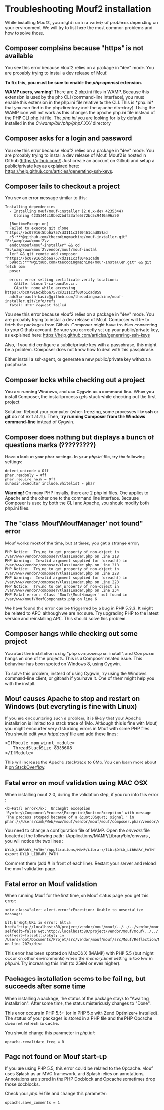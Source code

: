 Troubleshooting Mouf2 installation
==================================

While installing Mouf2, you might run in a variety of problems depending on your environment. We will try to list here the most common problems and how to solve those.

Composer complains because "https" is not available
-----------------------------------------------------------------------------
You see this error because Mouf2 relies on a package in "dev" mode. You are probably trying to install a dev release of Mouf.

<strong>To fix this, you must be sure to enable the *php-openssl* extension.</strong>

<div class="alert"><strong>WAMP users, warning!</strong> There are 2 php.ini files in WAMP. Because this extension is used by the php CLI (command-line interface), you must enable this extension in the php.ini file relative to the CLI. This is *php.ini* that you can find in the php directory (not the apache directory). Using the WAMP icon will not work as this changes the apache php.ini file instead of the PHP CLI php.ini file. The <em>php.ini</em> you are looking for is by default installed in the <em>C:/wamp/bin/php/phpX.XX/</em> directory</div>

Composer asks for a login and password
-----------------------------------------------------------
You see this error because Mouf2 relies on a package in "dev" mode. You are probably trying to install a dev release of Mouf.
Mouf2 is hosted in Github (https://github.com/)
Just create an account on Github and setup a public/private key as explained here: https://help.github.com/articles/generating-ssh-keys.

Composer fails to checkout a project
-----------------------------------------------------
You see an error message similar to this:


	Installing dependencies
	  - Installing mouf/mouf-installer (2.0.x-dev 4235344)
	    Cloning 4235344c10be22bdf33afe5372bc5c9440a96a50

	  [RuntimeException]
	  Failed to execute git clone "https://bc07916c5bb6a757cd3111c3f00461cad859ad
	  c5:***@github.com/thecodingmachine/mouf-installer.git" "E:\wamp\www\mouf2\v
	  endor/mouf/mouf-installer" && cd "E:\wamp\www\mouf2\vendor/mouf/mouf-instal
	  ler" && git remote add composer "https://bc07916c5bb6a757cd3111c3f00461cad8
	  59adc5:***@github.com/thecodingmachine/mouf-installer.git" && git fetch com
	  poser

	  error: error setting certificate verify locations:
	    CAfile: bincurl-ca-bundle.crt
	    CApath: none while accessing https://bc07916c5bb6a757cd3111c3f00461cad859
	  adc5:x-oauth-basic@github.com/thecodingmachine/mouf-installer.git/info/refs
	  fatal: HTTP request failed

You see this error because Mouf2 relies on a package in "dev" mode. You are probably trying to install a dev release of Mouf.
Composer will try to fetch the packages from Github. Composer might have troubles connecting to your Github account.
Be sure you correctly set up your public/private key, as explained here: https://help.github.com/articles/generating-ssh-keys

Also, if you did configure a public/private key with a passphrase, this might be a problem. Composer does not know how to deal with this passphrase.

Either install a ssh-agent, or generate a new public/private key without a pasphrase.

Composer locks while checking out a project
----------------------------------------------------------------
You are running Windows, and use Cygwin as a command-line.
When you install Composer, the install process gets stuck while checking out the first project.

Solution: Reboot your computer (when freezing, some processes like **ssh** or **git** do not exit at all). Then, **try running Composer from the Windows command-line** instead of Cygwin.

<a name="question_marks"></a>
Composer does nothing but displays a bunch of questions marks (?????????)
-----------------------------------------------------------------------------------------------------------------
Have a look at your phar settings. In your _php.ini_ file, try the following settings:

	detect_unicode = Off
	phar.readonly = Off
	phar.require_hash = Off
	suhosin.executor.include.whitelist = phar

<div class="warning"><strong>Warning!</strong> On many PHP installs, there are 2 php.ini files. One applies to Apache and the other one to the command line interface. Because Composer is used by both the CLI and Apache, you should modify both php.ini files.</div>

<a name="moufmanager_notfound"></a>
The "class 'Mouf\\MoufManager' not found" error
----------------------------------------------------------------------
Mouf works most of the time, but at times, you get a strange error;

	PHP Notice:  Trying to get property of non-object in /var/www/vendor/composer/ClassLoader.php on line 218
	PHP Warning:  Invalid argument supplied for foreach() in /var/www/vendor/composer/ClassLoader.php on line 218
	PHP Notice:  Trying to get property of non-object in /var/www/vendor/composer/ClassLoader.php on line 228
	PHP Warning:  Invalid argument supplied for foreach() in /var/www/vendor/composer/ClassLoader.php on line 228
	PHP Notice:  Trying to get property of non-object in /var/www/vendor/composer/ClassLoader.php on line 234
	PHP Fatal error:  Class 'Mouf\\MoufManager' not found in /var/www/mouf/MoufComponents.php on line 6

We have found this error can be triggerred by a bug in PHP 5.3.3. It might be related to APC, although we are not sure. Try upgrading PHP to the latest version and reinstalling APC. This should solve this problem.

<a name="composer_hangs"></a>
Composer hangs while checking out some project
------------------------------------------------------------------------
You start the installation using "php composer.phar install", and Composer hangs on one of the projects. This is a Composer related issue.
This behaviour has been spoted on Windows 8, using Cygwin.

To solve this problem, instead of using Cygwin, try using the Windows command-line client, or gitbash if you have it. One of them might help you with the install.


Mouf causes Apache to stop and restart on Windows (but everyting is fine with Linux)
------------------------------------------------------------------------------------
If you are encountering such a problem, it is likely that your Apache installation is limited to a stack trace of 1Mo.
Although this is fine with Mouf, you might encounter very disturbing errors in Mouf with some PHP files. You should edit your <em>httpd.conf</em> file and add these lines:
<pre>
&lt;IfModule mpm_winnt_module&gt;
   ThreadStackSize 8388608
&lt;/IfModule&gt;
</pre>
This will increase the Apache stacktrace to 8Mo. You can learn more about it <a href="http://stackoverflow.com/questions/5058845/how-do-i-increase-the-stack-size-for-apache-running-under-windows-7">on StackOverflow</a>.


Fatal error on mouf validation using MAC OSX
------------------------------------------------------------------------------------
When installing mouf 2.0, during the validation step, if you run into this error : 

	<b>Fatal error</b>:  Uncaught exception 'Symfony\Component\Process\Exception\RuntimeException' with message 'The process stopped because of a &quot;0&quot; signal.' in phar:///Users/camk/Web/www/mouf/vendor/mouf/mouf/composer.phar/vendor/symfony/process/Symfony/Component/Process/Process.php:446

You need to change a configuration file of MAMP. Open the <em>envvars</em> file located at the following path : /Applications/MAMP/Library/bin/envvars , you will notice the two lines : 

	DYLD_LIBRARY_PATH="/Applications/MAMP/Library/lib:$DYLD_LIBRARY_PATH"
	export DYLD_LIBRARY_PATH

Comment them (add # in front of each line).
Restart your server and reload the mouf validation page.

Fatal error on Mouf validation
------------------------------

When running Mouf for the first time, on Mouf status page, you get this error:

	<div class="alert alert-error">Exception: Unable to unserialize message:

	&lt;br/&gt;URL in error: &lt;a href='http://localhost:80/project/vendor/mouf/mouf/../../../vendor/mouf/mouf/src/direct/get_class_map.php?selfedit=false'&gt;http://localhost:80/project/vendor/mouf/mouf/../../../vendor/mouf/mouf/src/direct/get_class_map.php?selfedit=false&lt;/a&gt; in /Users/root/Documents/Projet/src/vendor/mouf/mouf/src/Mouf/Reflection/MoufReflectionProxy.php on line 207</div>

This error has been spotted on MacOS X (MAMP) with PHP 5.5 (but might occur on other environments) when the *memory_limit* setting is too low in *php.ini*. Try increasing this limit (to 256M or even higher).

Packages installation seems to be failing, but succeeds after some time
-----------------------------------------------------------------------
When installing a package, the status of the package stays to "Awaiting installation".
After some time, the status misteriously changes to "Done".

This error occurs in PHP 5.5+ (or in PHP 5.x with Zend Optimizer+ installed).
The status of your packages is stored in a PHP file and the PHP Opcache does not refresh its cache.

You should change this parameter in *php.ini*:

	opcache.revalidate_freq = 0

Page not found on Mouf start-up
---------------------------------------
If you are using PHP 5.5, this error could be related to the Opcache.
Mouf uses Splash as an MVC framework, and Splash relies on annotations.
Annotations are stored in the PHP Docblock and Opcache sometimes drop those docblocks.

Check your *php.ini* file and change this parameter:

	opcache.save_comments = 1
